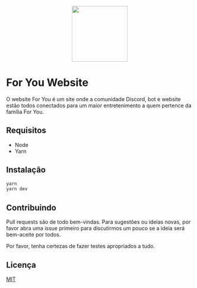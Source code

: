 <p align="center"><img src="https://user-images.githubusercontent.com/37979213/221330482-17068b99-326f-4774-8a5c-720f387cc3d2.png" width="150px" /></p>

# For You Website

O website For You é um site onde a comunidade Discord, bot e website estão todos conectados para um maior entretenimento a quem pertence da família For You.

## Requisitos

- Node
- Yarn

## Instalação

```bash
yarn
yarn dev
```

## Contribuindo

Pull requests são de todo bem-vindas. Para sugestões ou ideias novas, por favor abra uma issue primeiro para discutirmos um pouco se a ideia será bem-aceite por todos.

Por favor, tenha certezas de fazer testes apropriados a tudo.

## Licença

[MIT](https://choosealicense.com/licenses/mit/)
